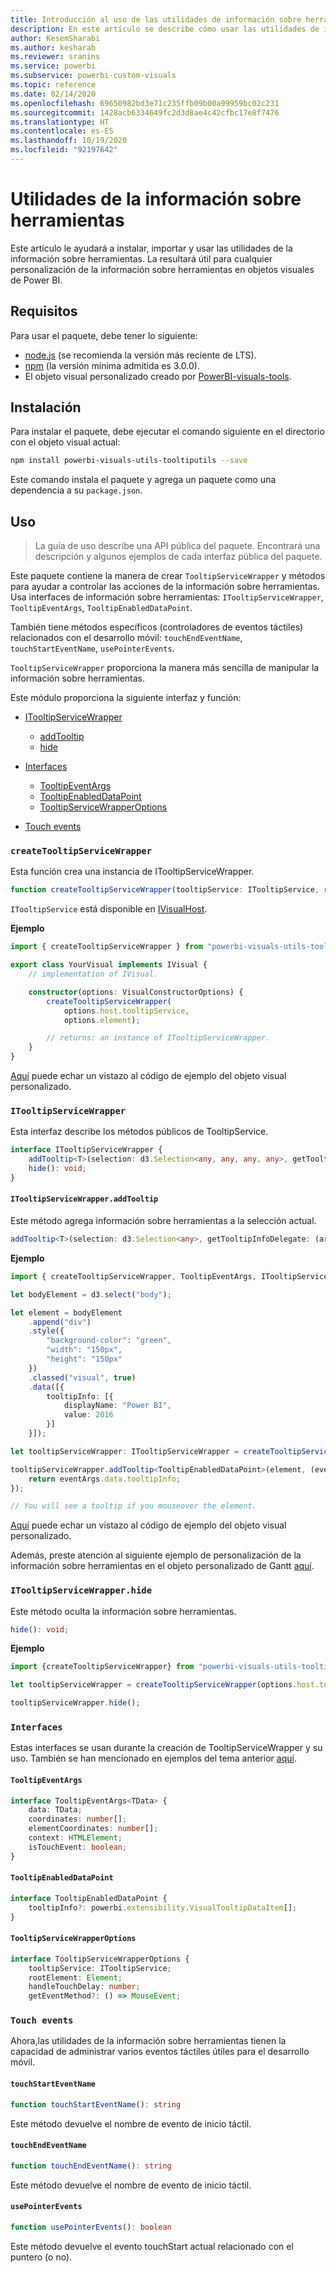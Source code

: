 ```yaml
---
title: Introducción al uso de las utilidades de información sobre herramientas en los objetos visuales de Power BI
description: En este artículo se describe cómo usar las utilidades de información sobre herramientas para simplificar la personalización de la información sobre herramientas para objetos visuales de Power BI.
author: KesemSharabi
ms.author: kesharab
ms.reviewer: sranins
ms.service: powerbi
ms.subservice: powerbi-custom-visuals
ms.topic: reference
ms.date: 02/14/2020
ms.openlocfilehash: 69650982bd3e71c235ffb09b00a99959bc02c231
ms.sourcegitcommit: 1428acb6334649fc2d3d8ae4c42cfbc17e8f7476
ms.translationtype: HT
ms.contentlocale: es-ES
ms.lasthandoff: 10/19/2020
ms.locfileid: "92197642"
---
```

# <a name="tooltip-utils"></a>Utilidades de la información sobre herramientas
Este artículo le ayudará a instalar, importar y usar las utilidades de la información sobre herramientas. La resultará útil para cualquier personalización de la información sobre herramientas en objetos visuales de Power BI.

## <a name="requirements"></a>Requisitos
Para usar el paquete, debe tener lo siguiente:
* [node.js](https://nodejs.org) (se recomienda la versión más reciente de LTS).
* [npm](https://www.npmjs.com/) (la versión mínima admitida es 3.0.0).
* El objeto visual personalizado creado por [PowerBI-visuals-tools](https://www.npmjs.com/package/powerbi-visuals-tools).

## <a name="installation"></a>Instalación

Para instalar el paquete, debe ejecutar el comando siguiente en el directorio con el objeto visual actual:

```bash
npm install powerbi-visuals-utils-tooltiputils --save
```
Este comando instala el paquete y agrega un paquete como una dependencia a su ```package.json```.

## <a name="usage"></a>Uso

> La guía de uso describe una API pública del paquete. Encontrará una descripción y algunos ejemplos de cada interfaz pública del paquete.

Este paquete contiene la manera de crear `TooltipServiceWrapper` y métodos para ayudar a controlar las acciones de la información sobre herramientas. Usa interfaces de información sobre herramientas: `ITooltipServiceWrapper`, `TooltipEventArgs`, `TooltipEnabledDataPoint`. 

También tiene métodos específicos (controladores de eventos táctiles) relacionados con el desarrollo móvil: `touchEndEventName`, `touchStartEventName`, `usePointerEvents`.

`TooltipServiceWrapper` proporciona la manera más sencilla de manipular la información sobre herramientas.

Este módulo proporciona la siguiente interfaz y función:
* [ITooltipServiceWrapper](#itooltipservicewrapper)
  * [addTooltip](#itooltipservicewrapperaddtooltip)
  * [hide](#itooltipservicewrapperhide)

* [Interfaces](#interfaces)
  * [TooltipEventArgs](#tooltipeventargs)
  * [TooltipEnabledDataPoint](#tooltipenableddatapoint)
  * [TooltipServiceWrapperOptions](#tooltipservicewrapperoptions)
* [Touch events](#touch-events)

### `createTooltipServiceWrapper`
Esta función crea una instancia de ITooltipServiceWrapper.

```typescript
function createTooltipServiceWrapper(tooltipService: ITooltipService, rootElement: Element, handleTouchDelay?: number,  getEventMethod?: () => MouseEvent): ITooltipServiceWrapper;
```

```ITooltipService``` está disponible en [IVisualHost](https://github.com/microsoft/PowerBI-visuals-tools/blob/master/templates/visuals/.api/v2.6.0/PowerBI-visuals.d.ts#L1335).

**Ejemplo**

```typescript
import { createTooltipServiceWrapper } from "powerbi-visuals-utils-tooltiputils";

export class YourVisual implements IVisual {
    // implementation of IVisual.

    constructor(options: VisualConstructorOptions) {
        createTooltipServiceWrapper(
            options.host.tooltipService,
            options.element);

        // returns: an instance of ITooltipServiceWrapper.
    }
}
```

[Aquí](https://github.com/microsoft/powerbi-visuals-gantt/blob/master/src/gantt.ts#L391) puede echar un vistazo al código de ejemplo del objeto visual personalizado.

### `ITooltipServiceWrapper`
Esta interfaz describe los métodos públicos de TooltipService.

```typescript
interface ITooltipServiceWrapper {
    addTooltip<T>(selection: d3.Selection<any, any, any, any>, getTooltipInfoDelegate: (args: TooltipEventArgs<T>) => powerbi.extensibility.VisualTooltipDataItem[], getDataPointIdentity?: (args: TooltipEventArgs<T>) => powerbi.visuals.ISelectionId, reloadTooltipDataOnMouseMove?: boolean): void;
    hide(): void;
}
```

#### `ITooltipServiceWrapper.addTooltip`

Este método agrega información sobre herramientas a la selección actual.

```typescript
addTooltip<T>(selection: d3.Selection<any>, getTooltipInfoDelegate: (args: TooltipEventArgs<T>) => VisualTooltipDataItem[], getDataPointIdentity?: (args: TooltipEventArgs<T>) => ISelectionId, reloadTooltipDataOnMouseMove?: boolean): void;
```

**Ejemplo**

```typescript
import { createTooltipServiceWrapper, TooltipEventArgs, ITooltipServiceWrapper, TooltipEnabledDataPoint } from "powerbi-visuals-utils-tooltiputils";

let bodyElement = d3.select("body");

let element = bodyElement
    .append("div")
    .style({
        "background-color": "green",
        "width": "150px",
        "height": "150px"
    })
    .classed("visual", true)
    .data([{
        tooltipInfo: [{
            displayName: "Power BI",
            value: 2016
        }]
    }]);

let tooltipServiceWrapper: ITooltipServiceWrapper = createTooltipServiceWrapper(tooltipService, bodyElement.get(0)); // tooltipService is from the IVisualHost.

tooltipServiceWrapper.addTooltip<TooltipEnabledDataPoint>(element, (eventArgs: TooltipEventArgs<TooltipEnabledDataPoint>) => {
    return eventArgs.data.tooltipInfo;
});

// You will see a tooltip if you mouseover the element.
```

[Aquí](https://github.com/microsoft/powerbi-visuals-gantt/blob/master/src/gantt.ts#L2931) puede echar un vistazo al código de ejemplo del objeto visual personalizado.

Además, preste atención al siguiente ejemplo de personalización de la información sobre herramientas en el objeto personalizado de Gantt [aquí](https://github.com/microsoft/powerbi-visuals-gantt/blob/master/src/gantt.ts#L573-L648).

### `ITooltipServiceWrapper.hide`

Este método oculta la información sobre herramientas.

```typescript
hide(): void;
```

**Ejemplo**

```typescript
import {createTooltipServiceWrapper} from "powerbi-visuals-utils-tooltiputils";

let tooltipServiceWrapper = createTooltipServiceWrapper(options.host.tooltipService, options.element); // options are from the VisualConstructorOptions.

tooltipServiceWrapper.hide();
```
### `Interfaces`
Estas interfaces se usan durante la creación de TooltipServiceWrapper y su uso. También se han mencionado en ejemplos del tema anterior [aquí](#itooltipservicewrapperaddtooltip).

#### `TooltipEventArgs`
```typescript
interface TooltipEventArgs<TData> {
    data: TData;
    coordinates: number[];
    elementCoordinates: number[];
    context: HTMLElement;
    isTouchEvent: boolean;
}
```

#### `TooltipEnabledDataPoint`
```typescript
interface TooltipEnabledDataPoint {
    tooltipInfo?: powerbi.extensibility.VisualTooltipDataItem[];
}
```

#### `TooltipServiceWrapperOptions`
```typescript
interface TooltipServiceWrapperOptions {
    tooltipService: ITooltipService;
    rootElement: Element;
    handleTouchDelay: number;
    getEventMethod?: () => MouseEvent;
```

### `Touch events`

Ahora,las utilidades de la información sobre herramientas tienen la capacidad de administrar varios eventos táctiles útiles para el desarrollo móvil.

#### `touchStartEventName`
```typescript
function touchStartEventName(): string
```
Este método devuelve el nombre de evento de inicio táctil.

#### `touchEndEventName`
```typescript
function touchEndEventName(): string
```
Este método devuelve el nombre de evento de inicio táctil.

#### `usePointerEvents`
```typescript
function usePointerEvents(): boolean
```
Este método devuelve el evento touchStart actual relacionado con el puntero (o no).

